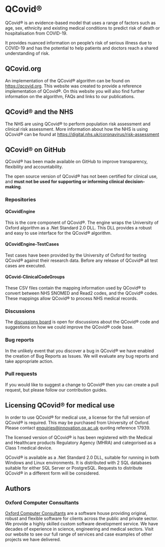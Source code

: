 # QCovid®

QCovid® is an evidence-based model that uses a range of factors such as age, sex, ethnicity and existing medical conditions to predict risk of death or hospitalisation from COVID-19.

It provides nuanced information on people’s risk of serious illness due to COVID-19 and has the potential to help patients and doctors reach a shared understanding of risk.

## QCovid.org
An implementation of the QCovid® algorithm can be found on https://qcovid.org. This website was created to provide a reference implementation of QCovid®. On this website you will also find further information on the algorithm, FAQs and links to our publications.

## QCovid® and the NHS
The NHS are using QCovid® to perform population risk assessment and clinical risk assessment. More information about how the NHS is using QCovid® can be found at https://digital.nhs.uk/coronavirus/risk-assessment

## QCovid® on GitHub
QCovid® has been made available on GitHub to improve transparency, flexibility and accountability.

The open source version of QCovid® has not been certified for clinical use, and **must not be used for supporting or informing clinical decision-making**.

### Repositories

#### QCovidEngine
This is the core component of QCovid®. The engine wraps the University of Oxford algorithm as a .Net Standard 2.0 DLL. This DLL provides a robust and easy to use interface for the QCovid® algorithm.

#### QCovidEngine-TestCases
Test cases have been provided by the University of Oxford for testing QCovid® against their research data. Before any release of QCovid® all test cases are executed.

#### QCovid-ClinicalCodeGroups
These CSV files contain the mapping information used by QCovid® to convert between NHS SNOMED and Read2 codes, and the QCovid® codes. These mappings allow QCovid® to process NHS medical records.

### Discussions
The [discussions board](https://github.com/QCovid/QCovid/discussions) is open for discussions about the QCovid® code and suggestions on how we could improve the QCovid® code base.

### Bug reports
In the unlikely event that you discover a bug in QCovid® we have enabled the creation of Bug Reports as Issues. We will evaluate any bug reports and take appropriate action.

### Pull requests
If you would like to suggest a change to QCovid® then you can create a pull request, but please follow our contribution guides.

## Licensing QCovid® for medical use
In order to use QCovid® for medical use, a license for the full version of QCovid® is required. This may be purchased from University of Oxford. Please contact enquiries@innovation.ox.ac.uk quoting reference 17939.

The licensed version of QCovid® is has been registered with the Medical and Healthcare products Regulatory Agency (MHRA) and categorised as a Class 1 medical device.

QCovid® is available as a .Net Standard 2.0 DLL, suitable for running in both Windows and Linux environments. It is distributed with 2 SQL databases suitable for either SQL Server or PostgreSQL. Requests to distribute QCovid® in a different form will be considered.

## Authors
### Oxford Computer Consultants
[Oxford Computer Consultants](https://www.oxfordcc.co.uk/) are a software house providing original, robust and flexible software for clients across the public and private sector. We provide a highly skilled custom software development service. We have decades of experience in science, engineering and medical sectors. Visit our website to see our full range of services and case examples of other projects we have delivered.
